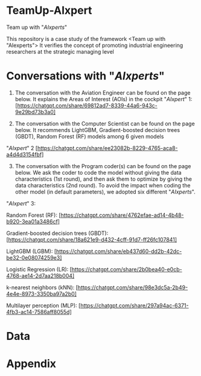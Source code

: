 # TeamUp-AIxpert
Team up with "_AIxperts_"

This repository is a case study of the framework <Team up with "AIexperts">
It verifies the concept of promoting industrial engineering researchers at the strategic managing level

# Conversations with "_AIxperts_"
1. The conversation with the Aviation Engineer can be found on the page below. It explains the Areas of Interest (AOIs) in the cockpit
"_AIxpert_" 1:
  [https://chatgpt.com/share/69812ad7-8339-44a6-943c-9e29bd73b3a0]
  


2. The conversation with the Computer Scientist can be found on the page below. It recommends LightGBM, Gradient-boosted decision trees (GBDT), Random Forest (RF) models among 6 given models

"_AIxpert_" 2
  [https://chatgpt.com/share/ee23082b-8229-4765-aca8-a4d4d3154fbf]


3. The conversation with the Program coder(s) can be found on the page below.
We ask the coder to code the model without giving the data characteristics (1st round), and then ask them to optimize by giving the data characteristics (2nd round).
To avoid the impact when coding the other model (in default parameters), we adopted six different "_AIxperts_". 

"_AIxpert_" 3:

Random Forest (RF):
  [https://chatgpt.com/share/4762efae-ad14-4b48-b920-3ea01a3486cf]

Gradient-boosted decision trees (GBDT):
  [https://chatgpt.com/share/18a621e9-d432-4cff-91d7-ff26fc107841]

LightGBM (LGBM):
  [https://chatgpt.com/share/eb437d60-dd2b-42dc-be32-0e08074259e3]

Logistic Regression (LR):
  [https://chatgpt.com/share/2b0bea40-e0cb-4768-ae14-2d7aa218b004]

k-nearest neighbors (kNN):
  [https://chatgpt.com/share/98e3dc5a-2b49-4e4e-8973-3350ba97a2b0]

Multilayer perception (MLP):
  [https://chatgpt.com/share/297a94ac-6371-4fb3-ac14-7586aff8055d]

# Data

# Appendix
